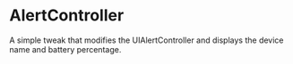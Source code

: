 # AlertController
A simple tweak that modifies the UIAlertController and displays the device name and battery percentage. 
